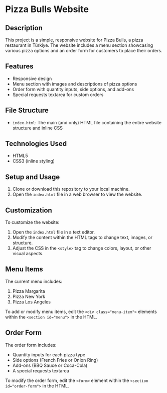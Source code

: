 # Pizza Bulls Website

## Description
This project is a simple, responsive website for Pizza Bulls, a pizza restaurant in Türkiye. The website includes a menu section showcasing various pizza options and an order form for customers to place their orders.

## Features
- Responsive design
- Menu section with images and descriptions of pizza options
- Order form with quantity inputs, side options, and add-ons
- Special requests textarea for custom orders

## File Structure
- `index.html`: The main (and only) HTML file containing the entire website structure and inline CSS

## Technologies Used
- HTML5
- CSS3 (inline styling)

## Setup and Usage
1. Clone or download this repository to your local machine.
2. Open the `index.html` file in a web browser to view the website.

## Customization
To customize the website:
1. Open the `index.html` file in a text editor.
2. Modify the content within the HTML tags to change text, images, or structure.
3. Adjust the CSS in the `<style>` tag to change colors, layout, or other visual aspects.

## Menu Items
The current menu includes:
1. Pizza Margarita
2. Pizza New York
3. Pizza Los Angeles

To add or modify menu items, edit the `<div class="menu-item">` elements within the `<section id="menu">` in the HTML.

## Order Form
The order form includes:
- Quantity inputs for each pizza type
- Side options (French Fries or Onion Ring)
- Add-ons (BBQ Sauce or Coca-Cola)
- A special requests textarea

To modify the order form, edit the `<form>` element within the `<section id="order-form">` in the HTML.
